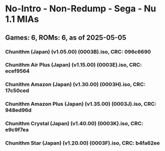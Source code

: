 # No-Intro - Non-Redump - Sega - Nu 1.1 MIAs
## Games: 6, ROMs: 6, as of 2025-05-05

### Chunithm (Japan) (v1.05.00) (0003B).iso, CRC: 096c6690
### Chunithm Air Plus (Japan) (v1.15.00) (0003E).iso, CRC: ecef9564
### Chunithm Amazon (Japan) (v1.30.00) (0003H).iso, CRC: 17c50ced
### Chunithm Amazon Plus (Japan) (v1.35.00) (0003J).iso, CRC: 948ed96d
### Chunithm Crystal (Japan) (v1.40.00) (0003K).iso, CRC: e9c9f7ea
### Chunithm Star (Japan) (v1.20.00) (0003F).iso, CRC: b4fa62ee
